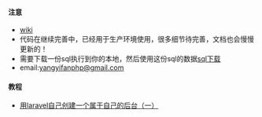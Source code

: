 

#### 注意

* [wiki](http://laravel-admin.mydoc.io/?t=32996)
* 代码在继续完善中，已经用于生产环境使用，很多细节待完善，文档也会慢慢更新的！
* 需要下载一份sql执行到你的本地，然后使用这份sql的数据[sql下载](http://static.womenshuo.com/@/other/images/laravel.sql)
* email:yangyifanphp@gmail.com


#### 教程
* [用laravel自己创建一个属于自己的后台（一）](http://blog.womenshuo.com/?p=137)
